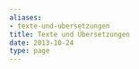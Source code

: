 ```yaml
---
aliases:
- texte-und-ubersetzungen
title: Texte und Übersetzungen
date: 2013-10-24
type: page
---
```

